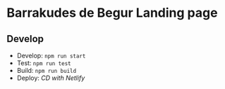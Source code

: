 # Barrakudes de Begur Landing page


## Develop
- Develop: `npm run start`
- Test: `npm run test`
- Build: `npm run build`
- Deploy: _CD with Netlify_
